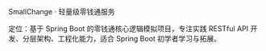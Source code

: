  
SmallChange · 轻量级零钱通服务
 
定位：基于 Spring Boot 的零钱通核心逻辑模拟项目，专注实践 RESTful API 开发、分层架构、工程化能力，适合 Spring Boot 初学者学习与拓展。
